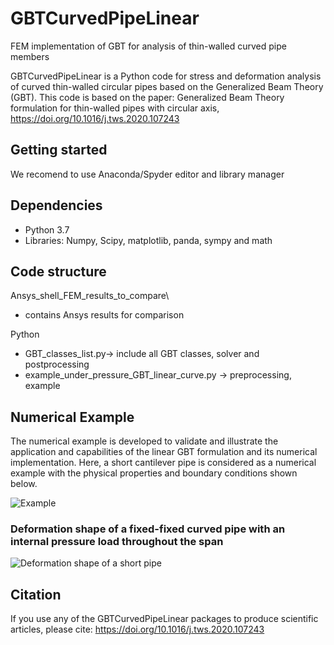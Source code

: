 # GBTCurvedPipeLinear
FEM implementation of GBT for analysis of thin-walled curved pipe members 


GBTCurvedPipeLinear is a Python code for stress and deformation analysis of curved thin-walled circular pipes based on the Generalized Beam Theory (GBT). This code is based on the paper: Generalized Beam Theory formulation for thin-walled pipes with circular axis, https://doi.org/10.1016/j.tws.2020.107243



## Getting started

We recomend to use Anaconda/Spyder editor and library manager 


## Dependencies
 * Python 3.7
 * Libraries: Numpy, Scipy, matplotlib, panda, sympy and math

## Code structure
 Ansys_shell_FEM_results_to_compare\
 * contains Ansys results for comparison 
 

 Python
 * GBT_classes_list.py-> include all GBT classes, solver and postprocessing
 * example_under_pressure_GBT_linear_curve.py ->	preprocessing, example  


## Numerical Example
The numerical example is developed to validate and illustrate the application and capabilities of the linear GBT formulation and its numerical implementation. Here, a short cantilever pipe is considered as a numerical example with the physical properties and boundary conditions shown below. 

![Example](https://github.com/AbinetKH/GBTCurvedPipeLinear/blob/main/doc/example.png)

### Deformation shape of a fixed-fixed curved pipe with an internal pressure load throughout the span
![Deformation shape of a short pipe](https://github.com/AbinetKH/GBTCurvedPipeLinear/blob/main/doc/plotDeformed.png)

Citation
--------

If you use any of the GBTCurvedPipeLinear packages to produce scientific articles, please cite:  https://doi.org/10.1016/j.tws.2020.107243
